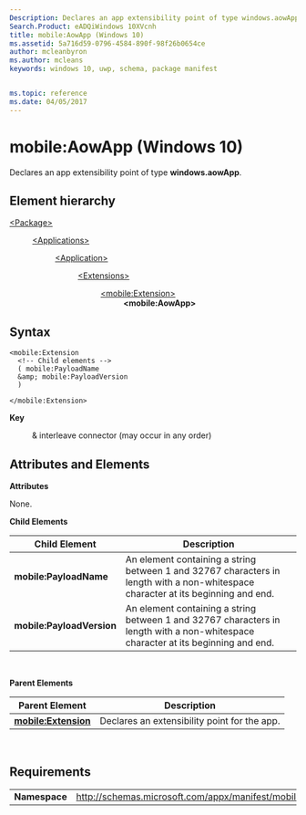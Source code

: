 ```yaml
---
Description: Declares an app extensibility point of type windows.aowApp.
Search.Product: eADQiWindows 10XVcnh
title: mobile:AowApp (Windows 10)
ms.assetid: 5a716d59-0796-4584-890f-98f26b0654ce
author: mcleanbyron
ms.author: mcleans
keywords: windows 10, uwp, schema, package manifest


ms.topic: reference
ms.date: 04/05/2017
---
```


# mobile:AowApp (Windows 10)


Declares an app extensibility point of type **windows.aowApp**.

## Element hierarchy

<dl>
<dt><a href="element-package.md">&lt;Package&gt;</a></dt>
<dd>
<dl>
<dt><a href="element-applications.md">&lt;Applications&gt;</a></dt>
<dd>
<dl>
<dt><a href="element-application.md">&lt;Application&gt;</a></dt>
<dd>
<dl>
<dt><a href="element-1-extensions.md">&lt;Extensions&gt;</a></dt>
<dd>
<dl>
<dt><a href="element-mobile-extension-manual.md">&lt;mobile:Extension&gt;</a></dt>
<dd><b>&lt;mobile:AowApp&gt;</b></dd>
</dl>
</dd>
</dl>
</dd>
</dl>
</dd>
</dl>
</dd>
</dl>

## Syntax


```
<mobile:Extension
  <!-- Child elements -->
  ( mobile:PayloadName
  &amp; mobile:PayloadVersion
  )

</mobile:Extension>
```

**Key**

          & interleave connector (may occur in any order)

## Attributes and Elements


**Attributes**

None.

**Child Elements**

| Child Element             | Description                                                                                                                       |
|---------------------------|-----------------------------------------------------------------------------------------------------------------------------------|
| **mobile:PayloadName**    | An element containing a string between 1 and 32767 characters in length with a non-whitespace character at its beginning and end. |
| **mobile:PayloadVersion** | An element containing a string between 1 and 32767 characters in length with a non-whitespace character at its beginning and end. |

 

**Parent Elements**

| Parent Element                                              | Description                                  |
|-------------------------------------------------------------|----------------------------------------------|
| [**mobile:Extension**](element-mobile-extension-manual.md) | Declares an extensibility point for the app. |

 

## Requirements


|               |                                                             |
|---------------|-------------------------------------------------------------|
| **Namespace** | http://schemas.microsoft.com/appx/manifest/mobile/windows10 |

 

 

 



